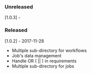 ### Unreleased

[1.0.3] -

### Released

[1.0.2] - 2017-11-28

- Multiple sub-directory for workflows
- Job's data management
- Handle OR ( || ) in requirements
- Multiple sub-directory for jobs